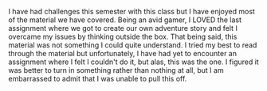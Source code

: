 I have had challenges this semester with this class but I have enjoyed most of the material we have covered. Being an avid
gamer, I LOVED the last assignment where we got to create our own adventure story and felt I overcame my issues by thinking outside
the box.
 That being said, this material was not something I could quite understand.
 I tried my best to read through the material but unfortunately,
I have had yet to encounter an assignment where I felt I couldn't do it, but alas, this was the one.
I figured it was better to turn in something rather than nothing at all, but I am embarrassed to admit 
that I was unable to pull this off.

